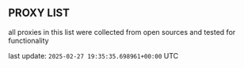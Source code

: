 ## PROXY LIST

all proxies in this list were collected from open sources and tested for functionality

last update: `2025-02-27 19:35:35.698961+00:00` UTC